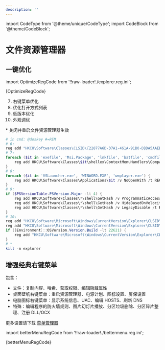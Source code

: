 ```yaml
---
description: ''
---
```


import CodeType from '@theme/unique/CodeType';
import CodeBlock from '@theme/CodeBlock';

# 文件资源管理器

 <CodeType reg user>

## 一键优化

</CodeType>

import OptimizeRegCode from '!!raw-loader!./explorer.reg.ini';

<CodeBlock language="ini">{OptimizeRegCode}</CodeBlock>

7. 右键菜单优化
8. 优化打开方式列表
9. 低版本优化
10. 外观调优

\* 关闭并重启文件资源管理器生效

```powershell
# in cmd: @doskey #=REM
# 6:
reg add "HKCU\Software\Classes\CLSID\{22877A6D-37A1-461A-91B0-DBDA5AAEBC99}\DefaultIcon" /ve /t REG_EXPAND_SZ /d "shell32.dll,316" /f
# 7:
foreach ($it in 'exefile', 'Msi.Package', 'lnkfile', 'batfile', 'cmdfile') {
    reg add HKCU\Software\Classes\$it\shellex\ContextMenuHandlers\Compatibility /ve /d '""' /f > $null
}
# 8:
foreach ($it in 'VSLauncher.exe', 'WINWORD.EXE', 'wmplayer.exe') {
    reg add HKCU\Software\Classes\Applications\$it /v NoOpenWith /t REG_SZ /d '""' /f > $null
}
# 9:
if ($PSVersionTable.PSVersion.Major -lt 4) {
    reg add HKCU\Software\Classes\*\shell\GetHash /v ProgrammaticAccessOnly /t REG_SZ /d '""' /f
    reg add HKCU\Software\Classes\*\shell\GetHash /v HideBasedOnVelocityId /t REG_DWORD /d 6527944 /f
    reg add HKCU\Software\Classes\*\shell\GetHash /v LegacyDisable /t REG_SZ /d '""' /f
}
# 10:
reg add "HKCU\Software\Microsoft\Windows\CurrentVersion\Explorer\CLSID\{F02C1A0D-BE21-4350-88B0-7367FC96EF3C}\DefaultIcon" /ve /t REG_SZ /d "shell32.dll,18" /f
reg add "HKCU\Software\Microsoft\Windows\CurrentVersion\Explorer\CLSID\{031E4825-7B94-4DC3-B131-E946B44C8DD5}\DefaultIcon" /ve /t REG_SZ /d "explorer.exe" /f
if ([Environment]::OSVersion.Version.Build -lt 22621) {
    reg add "HKCU\Software\Microsoft\Windows\CurrentVersion\Explorer\CLSID\{679F85CB-0220-4080-B29B-5540CC05AAB6}\DefaultIcon" /ve /t REG_SZ /d "shell32.dll,213" /f
}
# *
kill -n explorer
```

<CodeType reg>

## 增强经典右键菜单

</CodeType>

包含：

- 文件：复制内容、哈希、获取权限、编辑隐藏属性
- 桌面壁纸右键菜单：重启资源管理器、电源计划、图标设置、屏保设置
- 电脑图标右键菜单：显示系统信息、UAC、编辑 HOSTS、刷新 DNS
- 特殊：编辑程序的防火墙规则、图片幻灯片播放、分区垃圾删除、分区碎片整理、注册 DLL/OCX

更多设置请下载 [菜单管理器](https://gitee.com/BluePointLilac/ContextMenuManager)

import betterMenuRegCode from '!!raw-loader!./bettermenu.reg.ini';

<CodeBlock language="ini">{betterMenuRegCode}</CodeBlock>
